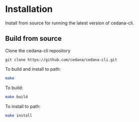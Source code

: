 # Installation

Install from source for running the latest version of cedana-cli.

## Build from source

Clone the cedana-cli repository

```
git clone https://github.com/cedana/cedana-cli.git
```

To build and install to path:

```sh
make
```

To build:

```sh
make build
```

To install to path:

```sh
make install
```
